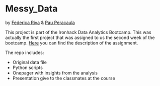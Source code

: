 # Messy_Data
by [Federica Riva](https://github.com/federicariva) & [Pau Peracaula](https://github.com/PauPerL)

This project is part of the Ironhack Data Analytics Bootcamp. This was actually the first project that was assigned to us the second week of the bootcamp.
[Here](https://github.com/student-IH-labs-and-stuff/BCNDATA2022/blob/main/Projects/Messy_data/Messy_Data.md) you can find the description of the assignment.

The repo includes:
- Original data file
- Python scripts
- Onepager with insights from the analysis
- Presentation give to the classmates at the course
